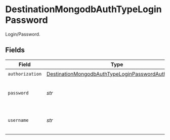 # DestinationMongodbAuthTypeLoginPassword

Login/Password.


## Fields

| Field                                                                                                                               | Type                                                                                                                                | Required                                                                                                                            | Description                                                                                                                         |
| ----------------------------------------------------------------------------------------------------------------------------------- | ----------------------------------------------------------------------------------------------------------------------------------- | ----------------------------------------------------------------------------------------------------------------------------------- | ----------------------------------------------------------------------------------------------------------------------------------- |
| `authorization`                                                                                                                     | [DestinationMongodbAuthTypeLoginPasswordAuthorization](../../models/shared/destinationmongodbauthtypeloginpasswordauthorization.md) | :heavy_check_mark:                                                                                                                  | N/A                                                                                                                                 |
| `password`                                                                                                                          | *str*                                                                                                                               | :heavy_check_mark:                                                                                                                  | Password associated with the username.                                                                                              |
| `username`                                                                                                                          | *str*                                                                                                                               | :heavy_check_mark:                                                                                                                  | Username to use to access the database.                                                                                             |